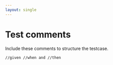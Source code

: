```yaml
---
layout: single
---
```


# Test comments
Include these comments to structure the testcase. 
```
//given //when and //then
```